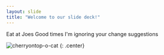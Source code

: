 ```yaml
---
layout: slide
title: "Welcome to our slide deck!"
---
```


Eat at Joes
Good times
I'm ignoring your change suggestions

![cherryontop-o-cat](https://octodex.github.com/images/cherryontop-o-cat.png)
{: .center}
